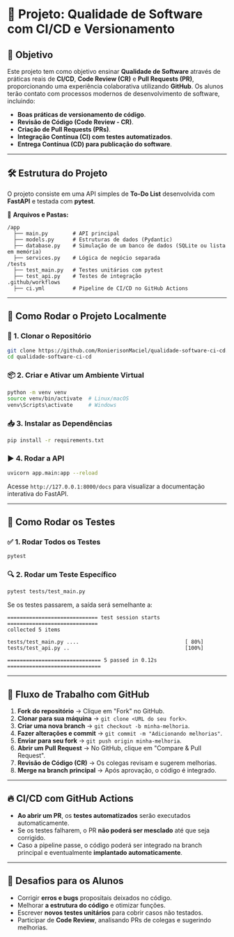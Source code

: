 # 📌 Projeto: Qualidade de Software com CI/CD e Versionamento

## 🎯 Objetivo
Este projeto tem como objetivo ensinar **Qualidade de Software** através de práticas reais de **CI/CD**, **Code Review (CR)** e **Pull Requests (PR)**, proporcionando uma experiência colaborativa utilizando **GitHub**. Os alunos terão contato com processos modernos de desenvolvimento de software, incluindo:

- **Boas práticas de versionamento de código**.
- **Revisão de Código (Code Review - CR)**.
- **Criação de Pull Requests (PRs)**.
- **Integração Contínua (CI) com testes automatizados**.
- **Entrega Contínua (CD) para publicação do software**.

---

## 🛠️ Estrutura do Projeto
O projeto consiste em uma API simples de **To-Do List** desenvolvida com **FastAPI** e testada com **pytest**.

📂 **Arquivos e Pastas:**
```
/app
  ├── main.py        # API principal
  ├── models.py      # Estruturas de dados (Pydantic)
  ├── database.py    # Simulação de um banco de dados (SQLite ou lista em memória)
  ├── services.py    # Lógica de negócio separada
/tests
  ├── test_main.py   # Testes unitários com pytest
  ├── test_api.py    # Testes de integração
.github/workflows
  ├── ci.yml         # Pipeline de CI/CD no GitHub Actions
```

---

## 🚀 Como Rodar o Projeto Localmente

### 🔧 1. Clonar o Repositório
```bash
git clone https://github.com/RonierisonMaciel/qualidade-software-ci-cd.git
cd qualidade-software-ci-cd
```

### 📦 2. Criar e Ativar um Ambiente Virtual
```bash
python -m venv venv
source venv/bin/activate  # Linux/macOS
venv\Scripts\activate     # Windows
```

### 📥 3. Instalar as Dependências
```bash
pip install -r requirements.txt
```

### ▶️ 4. Rodar a API
```bash
uvicorn app.main:app --reload
```
Acesse `http://127.0.0.1:8000/docs` para visualizar a documentação interativa do FastAPI.

---

## 🧪 Como Rodar os Testes

### ✅ 1. Rodar Todos os Testes
```bash
pytest
```

### 🔍 2. Rodar um Teste Específico
```bash
pytest tests/test_main.py
```

Se os testes passarem, a saída será semelhante a:
```
============================= test session starts =============================
collected 5 items

tests/test_main.py ....                                  [ 80%]
tests/test_api.py ..                                     [100%]

============================== 5 passed in 0.12s ==============================
```

---

## 🤝 Fluxo de Trabalho com GitHub

1. **Fork do repositório** → Clique em "Fork" no GitHub.
2. **Clonar para sua máquina** → `git clone <URL do seu fork>`.
3. **Criar uma nova branch** → `git checkout -b minha-melhoria`.
4. **Fazer alterações e commit** → `git commit -m "Adicionando melhorias"`.
5. **Enviar para seu fork** → `git push origin minha-melhoria`.
6. **Abrir um Pull Request** → No GitHub, clique em "Compare & Pull Request".
7. **Revisão de Código (CR)** → Os colegas revisam e sugerem melhorias.
8. **Merge na branch principal** → Após aprovação, o código é integrado.

---

## 🔥 CI/CD com GitHub Actions
- **Ao abrir um PR**, os **testes automatizados** serão executados automaticamente.
- Se os testes falharem, o PR **não poderá ser mesclado** até que seja corrigido.
- Caso a pipeline passe, o código poderá ser integrado na branch principal e eventualmente **implantado automaticamente**.

---

## 🎯 Desafios para os Alunos

- Corrigir **erros e bugs** propositais deixados no código.
- Melhorar **a estrutura do código** e otimizar funções.
- Escrever **novos testes unitários** para cobrir casos não testados.
- Participar de **Code Review**, analisando PRs de colegas e sugerindo melhorias.

